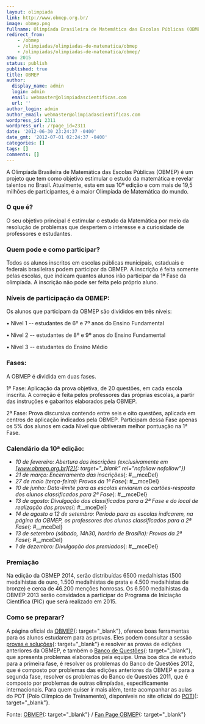 ```yaml
---
layout: olimpiada 
link: http://www.obmep.org.br/
image: obmep.png 
fullname: Olimpíada Brasileira de Matemática das Escolas Públicas (OBMEP) 
redirect_from: 
    - /obmep
    - /olimpiadas/olimpiadas-de-matematica/obmep
    - /olimpiadas/olimpiadas-de-matematica/obmep/
ano: 2015
status: publish
published: true
title: OBMEP
author:
  display_name: admin
  login: admin
  email: webmaster@olimpiadascientificas.com
  url: ''
author_login: admin
author_email: webmaster@olimpiadascientificas.com
wordpress_id: 2311
wordpress_url: /?page_id=2311
date: '2012-06-30 23:24:37 -0400'
date_gmt: '2012-07-01 02:24:37 -0400'
categories: []
tags: []
comments: []
---
```



A Olimpíada Brasileira de Matemática das Escolas Públicas (OBMEP) é um projeto que tem como objetivo estimular o estudo da matemática e revelar talentos no Brasil. Atualmente, esta em sua 10º edição e com mais de 19,5
milhões de participantes, é a maior Olimpíada de Matemática do mundo.


### O que é?

O seu objetivo principal é estimular o estudo da Matemática por meio da resolução de problemas que despertem o interesse e a curiosidade de professores e estudantes.


### Quem pode e como participar?

Todos os alunos inscritos em escolas públicas municipais, estaduais e federais brasileiras podem participar da OBMEP. A inscrição é feita somente pelas escolas, que indicam quantos alunos irão participar da 1ª Fase da
olimpíada. A inscrição não pode ser feita pelo próprio aluno.


### Níveis de participação da OBMEP:

Os alunos que participam da OBMEP são divididos em três níveis:


• Nível 1 -- estudantes de 6º e 7º anos do Ensino Fundamental

• Nível 2 -- estudantes de 8º e 9º anos do Ensino Fundamental

• Nível 3 -- estudantes do Ensino Médio

### Fases:

A OBMEP é dividida em duas fases.


1ª Fase: Aplicação da prova objetiva, de 20 questões, em cada escola inscrita. A correção é feita pelos professores das próprias escolas, a partir das instruções e gabaritos elaborados pela OBMEP.

2ª Fase: Prova discursiva contendo entre seis e oito questões, aplicada em centros de aplicação indicados pela OBMEP. Participam dessa Fase apenas os 5% dos alunos em cada Nível que obtiveram melhor pontuação na 1ª Fase.

### Calendário da 10ª edição:




* *10 de fevereiro: Abertura das inscrições (exclusivamente em [www.obmep.org.br][2]{: target="_blank" rel="nofollow nofollow"})*
* *21 de março: Encerramento das inscrições*{: #__mceDel}
* *27 de maio (terça-feira): Provas da 1ª Fase*{: #__mceDel}
* *10 de junho: Data-limite para as escolas enviarem os cartões-resposta dos alunos classificados para 2ª Fase*{: #__mceDel}
* *13 de agosto: Divulgação dos classificados para a 2ª Fase e do local de realização das provas*{: #__mceDel}
* *14 de agosto a 12 de setembro: Período para as escolas indicarem, na página da OBMEP, os professores dos alunos classificados para a 2ª Fase*{: #__mceDel}
* *13 de setembro (sábado, 14h30, horário de Brasília): Provas da 2ª Fase*{: #__mceDel}
* *1 de dezembro: Divulgação dos premiados*{: #__mceDel}
  




### Premiação

Na edição da OBMEP 2014, serão distribuídas 6500 medalhistas (500 medalhistas de ouro, 1.500 medalhistas de prata e 4.500 medalhistas de bronze) e cerca de 46.200 menções honrosas. Os 6.500 medalhistas da OBMEP 2013
serão convidados a participar do Programa de Iniciação Científica (PIC) que será realizado em 2015.


### Como se preparar?

A página oficial da [OBMEP][3]{: target="_blank"}, oferece boas ferramentas para os alunos estudarem para as provas. Eles podem consultar a sessão [provas e soluções][4]{: target="_blank"} e resolver as provas de edições
anteriores da OBMEP, e também o [Banco de Questões][5]{: target="_blank"}, que apresenta problemas elaborados pela equipe. Uma boa dica de estudo para a primeira fase, é resolver os problemas do Banco de Questões 2012,
que é composto por problemas das edições anteriores da OBMEP e para a segunda fase, resolver os problemas do Banco de Questões 2011, que é composto por problemas de outras olimpíadas, especificamente internacionais. Para
quem quiser ir mais além, tente acompanhar as aulas do POT (Polo Olímpico de Treinamento), disponíveis no site oficial do [POTI][6]{: target="_blank"}.


Fonte: [OBMEP][3]{: target="_blank"} / [Fan Page OBMEP][7]{: target="_blank"}



[1]: /wp-content/uploads/2014/02/logo_obmep2014.png
[2]: http://www.obmep.org.br/
[3]: http://www.obmep.org.br "Página Oficial da OBMEP"
[4]: http://www.obmep.org.br/provas.htm "Provas e soluções"
[5]: http://www.obmep.org.br/banco.html "Banco de Questões"
[6]: http://poti.impa.br "Página oficial do POTI"
[7]: http://www.facebook.com/obmep "Obmep"

